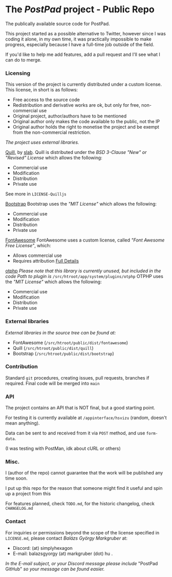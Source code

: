# The *PostPad* project - Public Repo
The publically available source code for PostPad.

This project started as a possible alternative to Twitter, however since I was coding it alone, in my own time, it was practically impossible to make progress,
especially because I have a full-time job outside of the field.

If you'd like to help me add features, add a pull request and I'll see what I can do to merge.

### Licensing

This version of the project is currently distributed under a custom license.
This license, in short is as follows:
- Free access to the source code
- Redistribution and derivative works are ok, but only for free, non-commercial use
- Original project, author/authors have to be mentioned
- Original author only makes the code available to the public, not the IP
- Original author holds the right to monetise the project and be exempt from the non-commercial restriction.


*The project uses external libraries.*

[Quill](https://github.com/slab/quill), by [slab](https://github.com/slab).
Quill is distributed under the *BSD 3-Clause "New" or "Revised" License* which allows the following:
- Commercial use
- Modification
- Distribution
- Private use

See more in `LICENSE-Quilljs`

[Bootstrap](https://github.com/twbs/bootstrap)
Bootstrap uses the *"MIT License"* which allows the following:
- Commercial use
- Modification
- Distribution
- Private use

[FontAwesome](https://github.com/FortAwesome/Font-Awesome)
FontAwesome uses a custom license, called *"Font Awesome Free License"*, which:
- Allows commercial use
- Requires attribution
[Full Details](https://fontawesome.com/license/free)

[otphp](https://github.com/Spomky-Labs/otphp)
*Please note that this library is currently unused, but included in the code*
*Path to plugin is* `/src/htroot/app/system/plugins/otphp`
OTPHP uses the *"MIT License"* which allows the following:
- Commercial use
- Modification
- Distribution
- Private use

### External libraries
*External libraries in the source tree can be found at:*
- FontAwesome (`/src/htroot/public/dist/fontawesome`)
- Quill (`/src/htroot/public/dist/quill`)
- Bootstrap (`/src/htroot/public/dist/bootstrap`)


### Contribution

Standard `git` procedures, creating issues, pull requests, branches if required.
Final code will be merged into `main`

### API

The project contains an API that is NOT final, but a good starting point.

For testing it is currently available at `/appinterface/hsvizu` (random, doesn't mean anything).

Data can be sent to and received from it via `POST` method, and use `form-data`.

(I was testing with PostMan, idk about cURL or others)

### Misc.

I (author of the repo) cannot guarantee that the work will be published any time soon.

I put up this repo for the reason that someone might find it useful and spin up a project from this

For features planned, check `TODO.md`, for the historic changelog, check `CHANGELOG.md`

### Contact
For inquiries or permissions beyond the scope of the license specified in `LICENSE.md`, please contact *Balázs György Markgruber* at:
- Discord: (at) simplyhexagon
- E-mail: balazsgyorgy (at) markgruber (dot) hu .

*In the E-mail subject, or your Discord message please include* "PostPad GitHub" *so your message can be found easier.* 